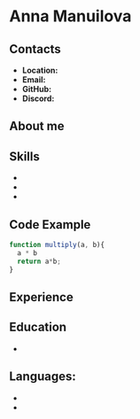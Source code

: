 # Anna Manuilova
## Contacts
* **Location:**
* **Email:**
* **GitHub:**
* **Discord:**
## About me
## Skills
*
*
*
## Code Example
```javascript
function multiply(a, b){
  a * b
  return a*b;
}
```
## Experience
## Education
*
## Languages:
*
*
